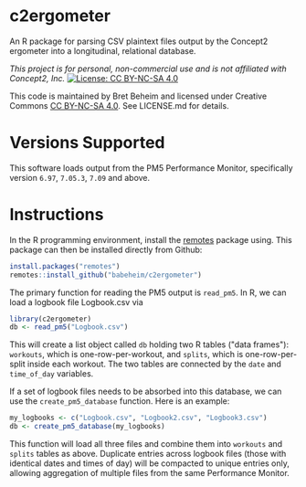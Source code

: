 # c2ergometer

An R package for parsing CSV plaintext files output by the Concept2 ergometer into a longitudinal, relational database.

*This project is for personal, non-commercial use and is not affiliated with Concept2, Inc.* [![License: CC BY-NC-SA 4.0](https://licensebuttons.net/l/by-nc-sa/4.0/80x15.png)](https://creativecommons.org/licenses/by-nc-sa/4.0/)

This code is maintained by Bret Beheim and licensed under Creative Commons [CC BY-NC-SA 4.0](https://creativecommons.org/licenses/by-nc-sa/4.0/). See LICENSE.md for details.

# Versions Supported

This software loads output from the PM5 Performance Monitor, specifically version `6.97`, `7.05.3`, `7.09` and above.

# Instructions

In the R programming environment, install the [remotes](https://cran.r-project.org/web/packages/remotes/index.html) package using. This package can then be installed directly from Github:

```r
install.packages("remotes")
remotes::install_github("babeheim/c2ergometer")
```

The primary function for reading the PM5 output is `read_pm5`. In R, we can load a logbook file Logbook.csv via

```r
library(c2ergometer)
db <- read_pm5("Logbook.csv")
```

This will create a list object called `db` holding two R tables ("data frames"): `workouts`, which is one-row-per-workout, and `splits`, which is one-row-per-split inside each workout. The two tables are connected by the `date` and `time_of_day` variables.

If a set of logbook files needs to be absorbed into this database, we can use the `create_pm5_database` function. Here is an example:

```r
my_logbooks <- c("Logbook.csv", "Logbook2.csv", "Logbook3.csv")
db <- create_pm5_database(my_logbooks)
```

This function will load all three files and combine them into `workouts` and `splits` tables as above. Duplicate entries across logbook files (those with identical dates and times of day) will be compacted to unique entries only, allowing aggregation of multiple files from the same Performance Monitor.

